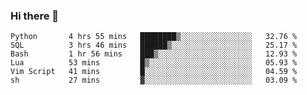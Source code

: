 ### Hi there 👋

<!--
**gustavkrist/gustavkrist** is a ✨ _special_ ✨ repository because its `README.md` (this file) appears on your GitHub profile.

Here are some ideas to get you started:

- 🔭 I’m currently working on ...
- 🌱 I’m currently learning ...
- 👯 I’m looking to collaborate on ...
- 🤔 I’m looking for help with ...
- 💬 Ask me about ...
- 📫 How to reach me: ...
- 😄 Pronouns: ...
- ⚡ Fun fact: ...
-->

<!--START_SECTION:waka-->

```text
Python       4 hrs 55 mins   ████████▒░░░░░░░░░░░░░░░░   32.76 %
SQL          3 hrs 46 mins   ██████▒░░░░░░░░░░░░░░░░░░   25.17 %
Bash         1 hr 56 mins    ███▒░░░░░░░░░░░░░░░░░░░░░   12.93 %
Lua          53 mins         █▒░░░░░░░░░░░░░░░░░░░░░░░   05.93 %
Vim Script   41 mins         █░░░░░░░░░░░░░░░░░░░░░░░░   04.59 %
sh           27 mins         ▓░░░░░░░░░░░░░░░░░░░░░░░░   03.09 %
```

<!--END_SECTION:waka-->
